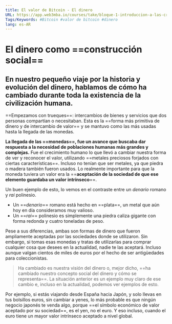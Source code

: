 ```yaml
---
title: El valor de Bitcoin - El dinero
URL: https://app.web3mba.io/courses/take/bloque-1-introduccion-a-las-criptomonedas/texts/35218327-u1-3-2-el-valor-de-bitcoin-el-dinero
Tags/Keywords: #Bitcoin #valor de bitcoin #dinero
lang: es-AR
---
```

# El dinero como ==construcción social==
## En nuestro pequeño viaje por la historia y evolución del dinero, hablamos de cómo ha cambiado durante toda la existencia de la civilización humana.
==Empezamos con trueques==: intercambios de bienes y servicios que dos personas compartían o necesitaban. Esta es la ==forma más primitiva de dinero y de intercambio de valor== y se mantuvo como las más usadas hasta la llegada de las monedas.

**La llegada de las ==monedas==, fue un avance que buscaba dar respuesta a la necesidad de poblaciones humanas más grandes y complejas.** Fue el crecimiento humano lo que llevó a cambiar nuestra forma de ver y reconocer el valor, utilizando ==metales preciosos forjados con ciertas características==. Incluso no tenían que ser metales, ya que piedra o madera también fueron usados. Lo realmente importante para que la moneda tuviera un valor era la ==**aceptación de la sociedad de que ese elemento guardaba un valor intrínseco**==.

Un buen ejemplo de esto, lo vemos en el contraste entre un _denario_ romano y _rai_ polinesio. 
-   Un ==_denario_== romano está hecho en ==plata==, un metal que aún hoy en día consideramos muy valioso. 
-   Un ==_rai_== polinesio es simplemente una piedra caliza gigante con forma redonda y cuatro toneladas de peso. 

Pese a sus diferencias, ambas son formas de dinero que fueron ampliamente aceptadas por las sociedades donde se utilizaron. Sin embargo, si tomas esas monedas y tratas de utilizarlas para comprar cualquier cosa que desees en la actualidad, nadie te las aceptará. Incluso aunque valgan cientos de miles de euros por el hecho de ser antigüedades para coleccionistas.

>Ha cambiado es nuestra visión del dinero o, mejor dicho, ==ha cambiado nuestro concepto social del dinero y cómo se representa==. La situación anterior es un ejemplo muy claro de ese cambio e, incluso en la actualidad, podemos ver ejemplos de esto.

Por ejemplo, si estás viajando desde España hacia Japón, y solo llevas en tus bolsillos euros, sin cambiar a yenes, lo más probable es que ningún negocio japonés te venda algo, porque ==el símbolo económico de valor aceptado por su sociedad==, es el yen, no el euro. Y eso incluso, cuando el euro tiene un mayor valor intrínseco aceptado a nivel global.